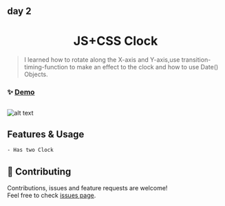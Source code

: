 ## day 2

<h1 align="center"> JS+CSS Clock  </h1>

> I learned how to rotate along the X-axis and Y-axis,use transition-timing-function to make an effect to the clock and how to use Date() Objects.

### ✨ [Demo](https://mosaif00.github.io/30-Days-JavaScript-Challenge/02-JS-CSS-Clock/index.html)

##

![alt text](./screen02.gif)

## Features & Usage

```sh
- Has two Clock
```

## 🤝 Contributing

Contributions, issues and feature requests are welcome!<br />Feel free to check [issues page](https://github.com/MoSaif00/30-Days-JavaScript-Challenge/issues).
